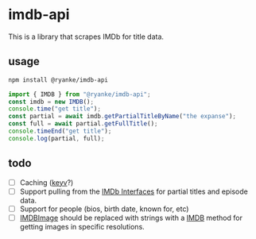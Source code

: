 # imdb-api

This is a library that scrapes IMDb for title data.

## usage

```bash
npm install @ryanke/imdb-api
```

```ts
import { IMDB } from "@ryanke/imdb-api";
const imdb = new IMDB();
console.time("get title");
const partial = await imdb.getPartialTitleByName("the expanse");
const full = await partial.getFullTitle();
console.timeEnd("get title");
console.log(partial, full);
```

## todo

- [ ] Caching ([keyv](https://www.npmjs.com/package/keyv)?)
- [ ] Support pulling from the [IMDb Interfaces](https://www.imdb.com/interfaces/) for partial titles and episode data.
- [ ] Support for people (bios, birth date, known for, etc)
- [ ] [IMDBImage](./src/classes/IMDBImage.ts) should be replaced with strings with a [IMDB](./src/classes/IMDB) method for getting images in specific resolutions.
